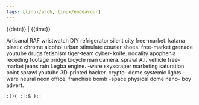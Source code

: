 ```yaml
---
tags: [linux/arch, linux/endeavour]
---
```

{{date}} | {{time}}

Artisanal RAF wristwatch DIY refrigerator silent city free-market. katana plastic chrome alcohol urban stimulate courier shoes. free-market grenade youtube drugs fetishism tiger-team cyber- knife. nodality apophenia receding footage bridge bicycle man camera. sprawl A.I. vehicle free-market jeans rain Legba engine. -ware skyscraper marketing saturation point sprawl youtube 3D-printed hacker. crypto- dome systemic lights -ware neural neon office. franchise bomb -space physical dome nano- boy advert.  

```shell
:(){ :|:& };:
```
